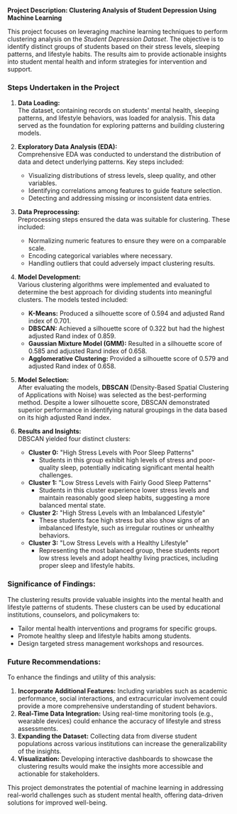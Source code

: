 **Project Description: Clustering Analysis of Student Depression Using Machine Learning**  

This project focuses on leveraging machine learning techniques to perform clustering analysis on the *Student Depression Dataset*. The objective is to identify distinct groups of students based on their stress levels, sleeping patterns, and lifestyle habits. The results aim to provide actionable insights into student mental health and inform strategies for intervention and support.  

### **Steps Undertaken in the Project**  

1. **Data Loading:**  
   The dataset, containing records on students' mental health, sleeping patterns, and lifestyle behaviors, was loaded for analysis. This data served as the foundation for exploring patterns and building clustering models.  

2. **Exploratory Data Analysis (EDA):**  
   Comprehensive EDA was conducted to understand the distribution of data and detect underlying patterns. Key steps included:  
   - Visualizing distributions of stress levels, sleep quality, and other variables.  
   - Identifying correlations among features to guide feature selection.  
   - Detecting and addressing missing or inconsistent data entries.  

3. **Data Preprocessing:**  
   Preprocessing steps ensured the data was suitable for clustering. These included:  
   - Normalizing numeric features to ensure they were on a comparable scale.  
   - Encoding categorical variables where necessary.  
   - Handling outliers that could adversely impact clustering results.  

4. **Model Development:**  
   Various clustering algorithms were implemented and evaluated to determine the best approach for dividing students into meaningful clusters. The models tested included:  
   - **K-Means:** Produced a silhouette score of 0.594 and adjusted Rand index of 0.701.  
   - **DBSCAN:** Achieved a silhouette score of 0.322 but had the highest adjusted Rand index of 0.859.  
   - **Gaussian Mixture Model (GMM):** Resulted in a silhouette score of 0.585 and adjusted Rand index of 0.658.  
   - **Agglomerative Clustering:** Provided a silhouette score of 0.579 and adjusted Rand index of 0.658.  

5. **Model Selection:**  
   After evaluating the models, **DBSCAN** (Density-Based Spatial Clustering of Applications with Noise) was selected as the best-performing method. Despite a lower silhouette score, DBSCAN demonstrated superior performance in identifying natural groupings in the data based on its high adjusted Rand index.  

6. **Results and Insights:**  
   DBSCAN yielded four distinct clusters:  
   - **Cluster 0:** "High Stress Levels with Poor Sleep Patterns"  
     - Students in this group exhibit high levels of stress and poor-quality sleep, potentially indicating significant mental health challenges.  
   - **Cluster 1:** "Low Stress Levels with Fairly Good Sleep Patterns"  
     - Students in this cluster experience lower stress levels and maintain reasonably good sleep habits, suggesting a more balanced mental state.  
   - **Cluster 2:** "High Stress Levels with an Imbalanced Lifestyle"  
     - These students face high stress but also show signs of an imbalanced lifestyle, such as irregular routines or unhealthy behaviors.  
   - **Cluster 3:** "Low Stress Levels with a Healthy Lifestyle"  
     - Representing the most balanced group, these students report low stress levels and adopt healthy living practices, including proper sleep and lifestyle habits.  

### **Significance of Findings:**  
The clustering results provide valuable insights into the mental health and lifestyle patterns of students. These clusters can be used by educational institutions, counselors, and policymakers to:  
- Tailor mental health interventions and programs for specific groups.  
- Promote healthy sleep and lifestyle habits among students.  
- Design targeted stress management workshops and resources.  

### **Future Recommendations:**  
To enhance the findings and utility of this analysis:  
1. **Incorporate Additional Features:** Including variables such as academic performance, social interactions, and extracurricular involvement could provide a more comprehensive understanding of student behaviors.  
2. **Real-Time Data Integration:** Using real-time monitoring tools (e.g., wearable devices) could enhance the accuracy of lifestyle and stress assessments.  
3. **Expanding the Dataset:** Collecting data from diverse student populations across various institutions can increase the generalizability of the insights.  
4. **Visualization:** Developing interactive dashboards to showcase the clustering results would make the insights more accessible and actionable for stakeholders.  

This project demonstrates the potential of machine learning in addressing real-world challenges such as student mental health, offering data-driven solutions for improved well-being.  

